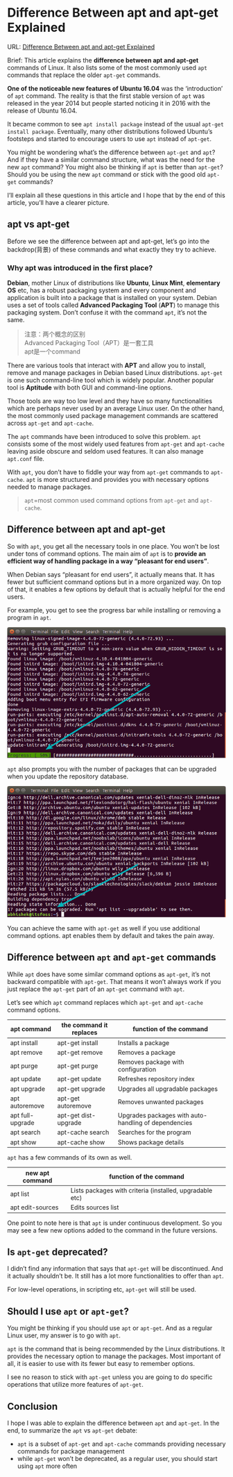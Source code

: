 # Difference Between apt and apt-get Explained

URL: [Difference Between apt and apt-get Explained](https://itsfoss.com/apt-vs-apt-get-difference/)

Brief: This article explains the **difference between apt and apt-get** commands of Linux. It also lists some of the most commonly used `apt` commands that replace the older `apt-get` commands.

**One of the noticeable new features of Ubuntu 16.04** was the ‘introduction’ of `apt` command. The reality is that the first stable version of `apt` was released in the year 2014 but people started noticing it in 2016 with the release of Ubuntu 16.04.

It became common to see `apt install package` instead of the usual `apt-get install package`. Eventually, many other distributions followed Ubuntu’s footsteps and started to encourage users to use `apt` instead of `apt-get`.

You might be wondering what’s the difference between `apt-get` and `apt`? And if they have a similar command structure, what was the need for the new `apt` command? You might also be thinking if `apt` is better than `apt-get`? Should you be using the new `apt` command or stick with the good old `apt-get` commands?

I’ll explain all these questions in this article and I hope that by the end of this article, you’ll have a clearer picture.

## apt vs apt-get

Before we see the difference between apt and apt-get, let’s go into the backdrop(背景) of these commands and what exactly they try to achieve.

### Why apt was introduced in the first place?

**Debian**, mother Linux of distributions like **Ubuntu**, **Linux Mint**, **elementary OS** etc, has a robust packaging system and every component and application is built into a package that is installed on your system. Debian uses a set of tools called **Advanced Packaging Tool** (**APT**) to manage this packaging system. Don’t confuse it with the command `apt`, it’s not the same.

> 注意：两个概念的区别  
> Advanced Packaging Tool（APT）是一套工具  
> apt是一个command

There are various tools that interact with **APT** and allow you to install, remove and manage packages in Debian based Linux distributions. `apt-get` is one such command-line tool which is widely popular. Another popular tool is **Aptitude** with both GUI and command-line options.

Those tools are way too low level and they have so many functionalities which are perhaps never used by an average Linux user. On the other hand, the most commonly used package management commands are scattered across `apt-get` and `apt-cache`.

The `apt` commands have been introduced to solve this problem. `apt` consists some of the most widely used features from `apt-get` and `apt-cache` leaving aside obscure and seldom used features. It can also manage `apt.conf` file.

With `apt`, you don’t have to fiddle your way from `apt-get` commands to `apt-cache`. `apt` is more structured and provides you with necessary options needed to manage packages.

> `apt`=most common used command options from `apt-get` and `apt-cache`.

## Difference between apt and apt-get

So with `apt`, you get all the necessary tools in one place. You won’t be lost under tons of command options. The main aim of `apt` is to **provide an efficient way of handling package in a way “pleasant for end users”**.

When Debian says “pleasant for end users”, it actually means that. It has fewer but sufficient command options but in a more organized way. On top of that, it enables a few options by default that is actually helpful for the end users.

For example, you get to see the progress bar while installing or removing a program in `apt`.

![apt shows the progress bar](images/apt-vs-apt-get-1.png)

`apt` also prompts you with the number of packages that can be upgraded when you update the repository database.

![apt shows the number of packages that can be upgraded](images/apt-vs-apt-get-2.png)

You can achieve the same with `apt-get` as well if you use additional command options. apt enables them by default and takes the pain away.

## Difference between `apt` and `apt-get` commands

While `apt` does have some similar command options as `apt-get`, it’s not backward compatible with `apt-get`. That means it won’t always work if you just replace the `apt-get` part of an `apt-get` command with `apt`.

Let’s see which `apt` command replaces which `apt-get` and `apt-cache` command options.

| apt command      | the command it replaces | function of the command                              |
| ---------------- | ----------------------- | ---------------------------------------------------- |
| apt install      | apt-get install         | Installs a package                                   |
| apt remove       | apt-get remove          | Removes a package                                    |
| apt purge        | apt-get purge           | Removes package with configuration                   |
| apt update       | apt-get update          | Refreshes repository index                           |
| apt upgrade      | apt-get upgrade         | Upgrades all upgradable packages                     |
| apt autoremove   | apt-get autoremove      | Removes unwanted packages                            |
| apt full-upgrade | apt-get dist-upgrade    | Upgrades packages with auto-handling of dependencies |
| apt search       | apt-cache search        | Searches for the program                             |
| apt show         | apt-cache show          | Shows package details                                |

`apt` has a few commands of its own as well.

| new apt command  | function of the command                                  |
| ---------------- | -------------------------------------------------------- |
| apt list         | Lists packages with criteria (installed, upgradable etc) |
| apt edit-sources | Edits sources list                                       |

One point to note here is that `apt` is under continuous development. So you may see a few new options added to the command in the future versions.

## Is `apt-get` deprecated?

I didn’t find any information that says that `apt-get` will be discontinued. And it actually shouldn’t be. It still has a lot more functionalities to offer than `apt`.

For low-level operations, in scripting etc, `apt-get` will still be used.

## Should I use `apt` or `apt-get`?

You might be thinking if you should use `apt` or `apt-get`. And as a regular Linux user, my answer is to go with `apt`.

`apt` is the command that is being recommended by the Linux distributions. It provides the necessary option to manage the packages. Most important of all, it is easier to use with its fewer but easy to remember options.

I see no reason to stick with `apt-get` unless you are going to do specific operations that utilize more features of `apt-get`.

## Conclusion

I hope I was able to explain the difference between `apt` and `apt-get`. In the end, to summarize the `apt` vs `apt-get` debate:

- `apt` is a subset of `apt-get` and `apt-cache` commands providing necessary commands for package management
- while `apt-get` won’t be deprecated, as a regular user, you should start using `apt` more often




